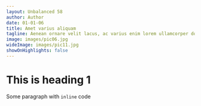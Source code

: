 ```yaml
---
layout: Unbalanced 58
author: Author
date: 01-01-06
title: Amet varius aliquam
tagline: Aenean ornare velit lacus, ac varius enim lorem ullamcorper dolore. Proin aliquam facilisis ante interdum. Sed nulla amet lorem feugiat tempus aliquam.
image: images/pic06.jpg
wideImage: images/pic11.jpg
showOnHighlights: false
---
```


# This is heading 1

Some paragraph with `inline` code